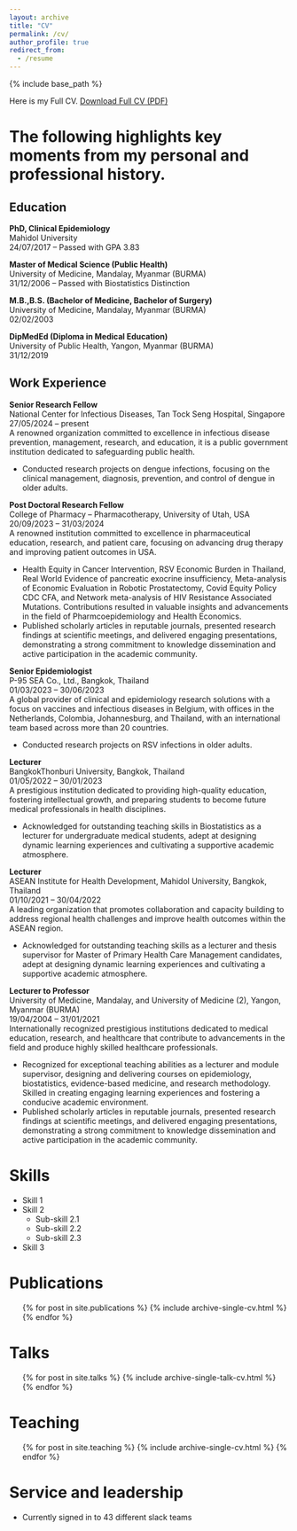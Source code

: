 ```yaml
---
layout: archive
title: "CV"
permalink: /cv/
author_profile: true
redirect_from:
  - /resume
---
```


{% include base_path %}

Here is my Full CV.
[Download Full CV (PDF)](/files/CV_WK.pdf)

# The following highlights key moments from my personal and professional history.

## Education

**PhD, Clinical Epidemiology**  
Mahidol University  
24/07/2017 – Passed with GPA 3.83

**Master of Medical Science (Public Health)**  
University of Medicine, Mandalay, Myanmar (BURMA)  
31/12/2006 – Passed with Biostatistics Distinction

**M.B.,B.S. (Bachelor of Medicine, Bachelor of Surgery)**  
University of Medicine, Mandalay, Myanmar (BURMA)  
02/02/2003

**DipMedEd (Diploma in Medical Education)**  
University of Public Health, Yangon, Myanmar (BURMA)  
31/12/2019

## Work Experience

**Senior Research Fellow**  
National Center for Infectious Diseases, Tan Tock Seng Hospital, Singapore  
27/05/2024 – present  
A renowned organization committed to excellence in infectious disease prevention, management, research, and education, it is a public government institution dedicated to safeguarding public health.  
- Conducted research projects on dengue infections, focusing on the clinical management, diagnosis, prevention, and control of dengue in older adults.

**Post Doctoral Research Fellow**  
College of Pharmacy – Pharmacotherapy, University of Utah, USA  
20/09/2023 – 31/03/2024  
A renowned institution committed to excellence in pharmaceutical education, research, and patient care, focusing on advancing drug therapy and improving patient outcomes in USA.  
- Health Equity in Cancer Intervention, RSV Economic Burden in Thailand, Real World Evidence of pancreatic exocrine insufficiency, Meta-analysis of Economic Evaluation in Robotic Prostatectomy, Covid Equity Policy CDC CFA, and Network meta-analysis of HIV Resistance Associated Mutations. Contributions resulted in valuable insights and advancements in the field of Pharmcoepidemiology and Health Economics.
- Published scholarly articles in reputable journals, presented research findings at scientific meetings, and delivered engaging presentations, demonstrating a strong commitment to knowledge dissemination and active participation in the academic community.

**Senior Epidemiologist**  
P-95 SEA Co., Ltd., Bangkok, Thailand  
01/03/2023 – 30/06/2023  
A global provider of clinical and epidemiology research solutions with a focus on vaccines and infectious diseases in Belgium, with offices in the Netherlands, Colombia, Johannesburg, and Thailand, with an international team based across more than 20 countries.  
- Conducted research projects on RSV infections in older adults.

**Lecturer**  
BangkokThonburi University, Bangkok, Thailand  
01/05/2022 – 30/01/2023  
A prestigious institution dedicated to providing high-quality education, fostering intellectual growth, and preparing students to become future medical professionals in health disciplines.  
- Acknowledged for outstanding teaching skills in Biostatistics as a lecturer for undergraduate medical students, adept at designing dynamic learning experiences and cultivating a supportive academic atmosphere.

**Lecturer**  
ASEAN Institute for Health Development, Mahidol University, Bangkok, Thailand  
01/10/2021 – 30/04/2022  
A leading organization that promotes collaboration and capacity building to address regional health challenges and improve health outcomes within the ASEAN region.  
- Acknowledged for outstanding teaching skills as a lecturer and thesis supervisor for Master of Primary Health Care Management candidates, adept at designing dynamic learning experiences and cultivating a supportive academic atmosphere.

**Lecturer to Professor**  
University of Medicine, Mandalay, and University of Medicine (2), Yangon, Myanmar (BURMA)  
19/04/2004 – 31/01/2021  
Internationally recognized prestigious institutions dedicated to medical education, research, and healthcare that contribute to advancements in the field and produce highly skilled healthcare professionals.  
- Recognized for exceptional teaching abilities as a lecturer and module supervisor, designing and delivering courses on epidemiology, biostatistics, evidence-based medicine, and research methodology. Skilled in creating engaging learning experiences and fostering a conducive academic environment.
- Published scholarly articles in reputable journals, presented research findings at scientific meetings, and delivered engaging presentations, demonstrating a strong commitment to knowledge dissemination and active participation in the academic community.

Skills
======
* Skill 1
* Skill 2
  * Sub-skill 2.1
  * Sub-skill 2.2
  * Sub-skill 2.3
* Skill 3

Publications
======
  <ul>{% for post in site.publications %}
    {% include archive-single-cv.html %}
  {% endfor %}</ul>
  
Talks
======
  <ul>{% for post in site.talks %}
    {% include archive-single-talk-cv.html %}
  {% endfor %}</ul>
  
Teaching
======
  <ul>{% for post in site.teaching %}
    {% include archive-single-cv.html %}
  {% endfor %}</ul>
  
Service and leadership
======
* Currently signed in to 43 different slack teams
